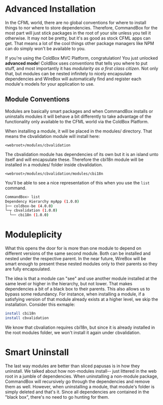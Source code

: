 # Advanced Installation

In the CFML world, there are no global conventions for where to install things to nor where to store dependencies.  Therefore, CommandBox for the most part will just stick packages in the root of your site unless you tell it otherwise.  It may not be pretty, but it's as good as stock CFML apps can get.  That means a lot of the cool things other package managers like NPM can do simply won't be available to you.

If you're using the ColdBox MVC Platform, congratulation!  You just unlocked **advanced mode**!  ColdBox uses *conventions* that tells you where to put stuff, and most importantly it has *modularity as a first class citizen*.  Not only that, but modules can be nested infinitely to nicely encapsulate dependencies and WireBox will automatically find and register each module's models for your application to use.

## Module Conventions

Modules are basically smart packages and when CommandBox installs or uninstalls modules it will behave a bit differently to take advantage of the functionality only available to the CFML world via the ColdBox Platform.

When installing a module, it will be placed in the modules/ directory.  That means the cbvalidation module will install here:

```
<webroot>/modules/cbvalidation
```

The cbvalidation module has dependencies of its own but it is an island unto itself and will encapsulate these.  Therefore the cbi18n module will be installed in a modules/ folder inside cbvalidation.

```
<webroot>/modules/cbvalidation/modules/cbi18n
```

You'll be able to see a nice representation of this when you use the `list` command.

```bash
CommandBox> list
Dependency Hierarchy myApp (1.0.0)
├── coldbox-be (4.0.0)
└─┬ cbvalidation (1.0.0)
  └── cbi18n (1.0.0)
```

# Moduleplicity

What this opens the door for is more than one module to depend on different versions of the same second module.  Both can be installed and nested under the respective parent.  In the near future, WireBox will be smart enough to present these nested modules only to their parents so they are fully encapsulated.  

The idea is that a module can "see" and use another module installed at the same level or higher in the hierarchy, but not lower.  That makes dependencies a bit of a black box to their parents.  This also allows us to bypass some redundancy.  For instance, when installing a module, if a satisfying version of that module already exists at a higher level, we skip the installation.  Consider this exmaple:


```bash
install cbi18n
install cbvalidation
```

We know that cbvaliation requires cbi18n, but since it is already installed in the root modules folder, we won't install it again under cbvalidation.

# Smart Uninstall

The last way modules are better than sliced papusas is in how they uninstall.  We talked about how non-modules install-- just littered in the web root in a jumble of dependencies.  When uninstalling a non-module package, CommandBox will recursively go through the dependencies and remove them as well.  However, when uninstalling a module, that module's folder is simply deleted and that's it.  Since all dependencies are contained in the "black box", there's no need to go hunting for them. 




